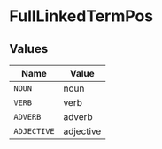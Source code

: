 # FullLinkedTermPos


## Values

| Name        | Value       |
| ----------- | ----------- |
| `NOUN`      | noun        |
| `VERB`      | verb        |
| `ADVERB`    | adverb      |
| `ADJECTIVE` | adjective   |